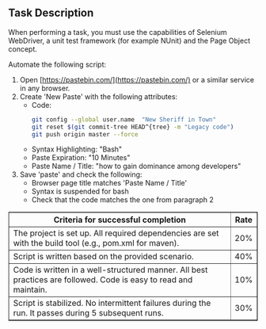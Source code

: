 ## Task Description
When performing a task, you must use the capabilities of Selenium WebDriver, a unit test framework (for example NUnit) and the Page Object concept.

Automate the following script:

1. Open [https://pastebin.com/](https://pastebin.com/) or a similar service in any browser.
2. Create 'New Paste' with the following attributes:
   - Code:
     ```bash
     git config --global user.name  "New Sheriff in Town"
     git reset $(git commit-tree HEAD^{tree} -m "Legacy code")
     git push origin master --force
     ```
   - Syntax Highlighting: "Bash"
   - Paste Expiration: "10 Minutes"
   - Paste Name / Title: "how to gain dominance among developers"
3. Save 'paste' and check the following:
   - Browser page title matches 'Paste Name / Title'
   - Syntax is suspended for bash
   - Check that the code matches the one from paragraph 2

<table border="1">
  <tr>
    <th>Criteria for successful completion</th>
    <th>Rate</th>
  </tr>
  <tr>
    <td>The project is set up. All required dependencies are set with the build tool (e.g., pom.xml for maven).</td>
    <td>20%</td>
  </tr>
  <tr>
    <td>Script is written based on the provided scenario.</td>
    <td>40%</td>
  </tr>
  <tr>
    <td>Code is written in a well-structured manner. All best practices are followed. Code is easy to read and maintain.</td>
    <td>10%</td>
  </tr>
  <tr>
    <td>Script is stabilized. No intermittent failures during the run. It passes during 5 subsequent runs.</td>
    <td>30%</td>
  </tr>
</table>
